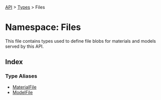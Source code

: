 [API](../../../../API.md) > [Types](../../index.md) > Files

# Namespace: Files

This file contains types used to define file blobs for materials and models served by this API.

## Index

### Type Aliases

-   [MaterialFile](type-aliases/type-alias.MaterialFile.md)
-   [ModelFile](type-aliases/type-alias.ModelFile.md)
